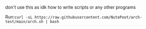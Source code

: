 don't use this as idk how to write scripts or any other programs

Run:`curl -sL https://raw.githubusercontent.com/NutePoot/arch-test/main/arch.sh | bash`
